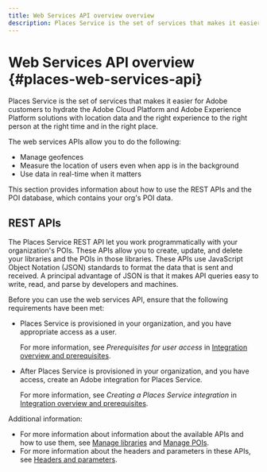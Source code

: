 ```yaml
---
title: Web Services API overview overview 
description: Places Service is the set of services that makes it easier for Adobe customers to hydrate the Adobe Experience Cloud and Adobe Experience Platform solutions with location data and the right experience to the right person at the right time and in the right place.
---
```


# Web Services API overview {#places-web-services-api}

Places Service is the set of services that makes it easier for Adobe customers to hydrate the Adobe Cloud Platform and Adobe Experience Platform solutions with location data and the right experience to the right person at the right time and in the right place.

The web services APIs allow you to do the following:

* Manage geofences
* Measure the location of users even when app is in the background
* Use data in real-time when it matters

This section provides information about how to use the REST APIs and the POI database, which contains your org's POI data.

## REST APIs

The Places Service REST API let you work programmatically with your organization's POIs. These APIs allow you to create, update, and delete your libraries and the POIs in those libraries. These APIs use JavaScript Object Notation (JSON) standards to format the data that is sent and received. A principal advantage of JSON is that it makes API queries easy to write, read, and parse by developers and machines.

Before you can use the web services API, ensure that the following requirements have been met:

* Places Service is provisioned in your organization, and you have appropriate access as a user.

  For more information, see *Prerequisites for user access* in [Integration overview and prerequisites](/help/web-service-api/adobe-i-o-integration.md).

* After Places Service is provisioned in your organization, and you have access, create an Adobe integration for Places Service. 

  For more information, see *Creating a Places Service integration* in [Integration overview and prerequisites](/help/web-service-api/adobe-i-o-integration.md).

Additional information:

* For more information about information about the available APIs and how to use them, see [Manage libraries](/help/web-service-api/api-usage/manage-libraries/manage-libraries.md) and [Manage POIs](/help/web-service-api/api-usage/manage-pois/manage-pois.md). 
* For more information about the headers and parameters in these APIs, see [Headers and parameters](/help/web-service-api/api-usage/headers-and-parameters.md).